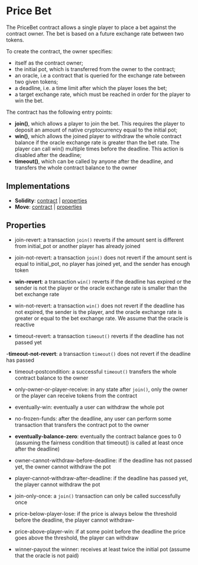 # Price Bet

The PriceBet contract allows a single player to place a bet against the contract owner. The bet is based on a future exchange rate between two tokens. 

To create the contract, the owner specifies:
- itself as the contract owner;
- the initial pot, which is transferred from the owner to the contract;
- an oracle, i.e a contract that is queried for the exchange rate between two given tokens;
- a deadline, i.e. a time limit after which the player loses the bet;
- a target exchange rate, which must be reached in order for the player to win the bet.

The contract has the following entry points:
- **join()**, which allows a player to join the bet. This requires the player to deposit an amount of native cryptocurrency equal to the initial pot;
- **win()**, which allows the joined player to withdraw the whole contract balance if the oracle exchange rate is greater than the bet rate. The player can call win() multiple times before the deadline. This action is disabled after the deadline;
- **timeout()**, which can be called by anyone after the deadline, and transfers the whole contract balance to the owner

## Implementations

- **Solidity**: [contract](certora/Pricebet.sol) | [properties](certora/)
- **Move**: [contract](move/sources/pricebet.move) | [properties](move/specs)

## Properties

- join-revert: 	a transaction `join()` reverts if the amount sent is different from initial_pot or another player has already joined

- join-not-revert:	a transaction `join()` does not revert if the amount sent is equal to initial_pot, no player has joined yet, and the sender has enough token

- <a name="win-revert">**win-revert**</a>:	a transaction `win()` reverts if the deadline has expired or the sender is not the player or the oracle exchange rate is smaller than the bet exchange rate

- win-not-revert:	a transaction `win()` does not revert if the deadline has not expired, the sender is the player, and the oracle exchange rate is greater or equal to the bet exchange rate. We assume that the oracle is reactive

- timeout-revert:	a transaction `timeout()` reverts if the deadline has not passed yet

-<a name="timeout-not-revert">**timeout-not-revert**</a>:	a transaction `timeout()` does not revert if the deadline has passed

- timeout-postcondition:	a successful `timeout()` transfers the whole contract balance to the owner

- only-owner-or-player-receive:	in any state after `join()`, only the owner or the player can receive tokens from the contract

- eventually-win:	eventually a user can withdraw the whole pot

- no-frozen-funds:	after the deadline, any user can perform some transaction that transfers the contract pot to the owner

- <a name="eventually-balance-zero">**eventually-balance-zero**</a>:	eventually the contract balance goes to 0 (assuming the fairness condition that timeout() is called at least once after the deadline)

- owner-cannot-withdraw-before-deadline:	if the deadline has not passed yet, the owner cannot withdraw the pot

- player-cannot-withdraw-after-deadline: if the deadline has passed yet, the player cannot withdraw the pot

- join-only-once: a `join()` transaction can only be called successfully once

- price-below-player-lose: if the price is always below the threshold before the deadline, the player cannot withdraw- 

- price-above-player-win:	if at some point before the deadline the price goes above the threshold, the player can withdraw

- winner-payout	the winner: receives at least twice the initial pot (assume that the oracle is not paid)
